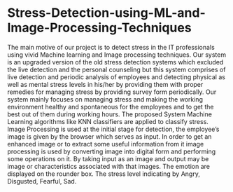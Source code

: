 # Stress-Detection-using-ML-and-Image-Processing-Techniques
The main motive of our project is to detect stress in the IT professionals using vivid Machine learning and Image processing techniques. Our system is an upgraded version of the old stress detection systems which excluded the live detection and the personal counseling but this system comprises of live detection and periodic analysis of employees and detecting physical as well as mental stress levels in his/her by providing them with proper remedies for managing stress by providing survey form periodically. Our system mainly focuses on managing stress and making the working environment healthy and spontaneous for the employees and to get the best out of them during working hours. The proposed System Machine Learning algorithms like KNN classifiers are applied to classify stress. Image Processing is used at the initial stage for detection, the employee’s image is given by the browser which serves as input. In order to get an enhanced image or to extract some useful information from it image processing is used by converting image into digital form and performing some operations on it. By taking input as an image and output may be image or characteristics associated with that images. The emotion are displayed on the rounder box. The stress level indicating by Angry, Disgusted, Fearful, Sad.
